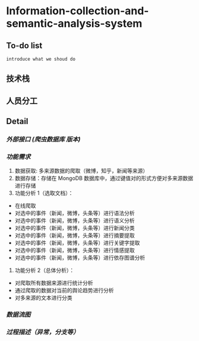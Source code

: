 # Information-collection-and-semantic-analysis-system
## To-do list
```
introduce what we shoud do
```

## 技术栈

## 人员分工

## Detail
### *外部接口 (爬虫数据库 版本)*
### *功能需求*
1. 数据获取: 多来源数据的爬取（微博，知乎，新闻等来源）
2. 数据存储：存储在 MongoDB 数据库中，通过键值对的形式方便对多来源数据进行存储
3. 功能分析 1（选取文档）：
 - 在线爬取
 - 对选中的事件（新闻，微博，头条等）进行语法分析
 - 对选中的事件（新闻，微博，头条等）进行语义分析
 - 对选中的事件（新闻，微博，头条等）进行新闻分类
 - 对选中的事件（新闻，微博，头条等）进行摘要提取
 - 对选中的事件（新闻，微博，头条等）进行关键字提取
 - 对选中的事件（新闻，微博，头条等）进行情感提取
 - 对选中的事件（新闻，微博，头条等）进行依存图谱分析
 
1. 功能分析 2（总体分析）：
 - 对爬取所有数据来源进行统计分析
 - 通过爬取的数据对当前的舆论趋势进行分析
 - 对多来源的文本进行分类

### *数据流图*
### *过程描述（异常，分支等）*